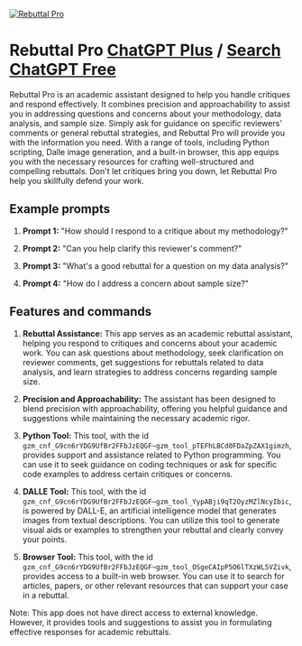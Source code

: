 
[![Rebuttal Pro](https://files.oaiusercontent.com/file-nKcVzha1m57uJacZ5qjsiyt9?se=2123-10-17T21%3A30%3A14Z&sp=r&sv=2021-08-06&sr=b&rscc=max-age%3D31536000%2C%20immutable&rscd=attachment%3B%20filename%3Daba968af-bc89-4ebb-a538-bb2db7a80065.png&sig=4DiDImqiIETS7VR28SUUoSLonPmFiew2qq7iYpGyTBU%3D)](https://chat.openai.com/g/g-fnrMLZJ4V-rebuttal-pro)

# Rebuttal Pro [ChatGPT Plus](https://chat.openai.com/g/g-fnrMLZJ4V-rebuttal-pro) / [Search ChatGPT Free](https://gptcall.net/index.html#/?search=Rebuttal%20Pro)

Rebuttal Pro is an academic assistant designed to help you handle critiques and respond effectively. It combines precision and approachability to assist you in addressing questions and concerns about your methodology, data analysis, and sample size. Simply ask for guidance on specific reviewers' comments or general rebuttal strategies, and Rebuttal Pro will provide you with the information you need. With a range of tools, including Python scripting, Dalle image generation, and a built-in browser, this app equips you with the necessary resources for crafting well-structured and compelling rebuttals. Don't let critiques bring you down, let Rebuttal Pro help you skillfully defend your work.

## Example prompts

1. **Prompt 1:** "How should I respond to a critique about my methodology?"

2. **Prompt 2:** "Can you help clarify this reviewer's comment?"

3. **Prompt 3:** "What's a good rebuttal for a question on my data analysis?"

4. **Prompt 4:** "How do I address a concern about sample size?"

## Features and commands

1. **Rebuttal Assistance:** This app serves as an academic rebuttal assistant, helping you respond to critiques and concerns about your academic work. You can ask questions about methodology, seek clarification on reviewer comments, get suggestions for rebuttals related to data analysis, and learn strategies to address concerns regarding sample size.

2. **Precision and Approachability:** The assistant has been designed to blend precision with approachability, offering you helpful guidance and suggestions while maintaining the necessary academic rigor.

3. **Python Tool:** This tool, with the id `gzm_cnf_G9cn6rYDG9UfBr2FFbJzEQGF~gzm_tool_pTEFhLBCd0FDaZpZAX1gimzh`, provides support and assistance related to Python programming. You can use it to seek guidance on coding techniques or ask for specific code examples to address certain critiques or concerns.

4. **DALLE Tool:** This tool, with the id `gzm_cnf_G9cn6rYDG9UfBr2FFbJzEQGF~gzm_tool_YypABji9qT2OyzMZlNcyIbic`, is powered by DALL-E, an artificial intelligence model that generates images from textual descriptions. You can utilize this tool to generate visual aids or examples to strengthen your rebuttal and clearly convey your points.

5. **Browser Tool:** This tool, with the id `gzm_cnf_G9cn6rYDG9UfBr2FFbJzEQGF~gzm_tool_OSgeCAIpP5O6lTXzWL5VZivk`, provides access to a built-in web browser. You can use it to search for articles, papers, or other relevant resources that can support your case in a rebuttal.

Note: This app does not have direct access to external knowledge. However, it provides tools and suggestions to assist you in formulating effective responses for academic rebuttals.


